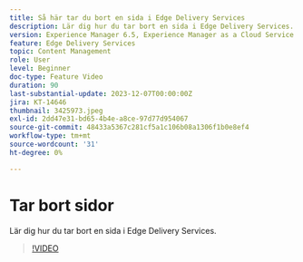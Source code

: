 ```yaml
---
title: Så här tar du bort en sida i Edge Delivery Services
description: Lär dig hur du tar bort en sida i Edge Delivery Services.
version: Experience Manager 6.5, Experience Manager as a Cloud Service
feature: Edge Delivery Services
topic: Content Management
role: User
level: Beginner
doc-type: Feature Video
duration: 90
last-substantial-update: 2023-12-07T00:00:00Z
jira: KT-14646
thumbnail: 3425973.jpeg
exl-id: 2dd47e31-bd65-4b4e-a8ce-97d77d954067
source-git-commit: 48433a5367c281cf5a1c106b08a1306f1b0e8ef4
workflow-type: tm+mt
source-wordcount: '31'
ht-degree: 0%

---
```


# Tar bort sidor

Lär dig hur du tar bort en sida i Edge Delivery Services.

>[!VIDEO](https://video.tv.adobe.com/v/3425973/?learn=on)
